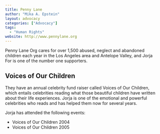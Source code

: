 ```yaml
---
title: Penny Lane
author: "Mika A. Epstein"
layout: advocacy
categories: ["Advocacy"]
tags:
  - "Human Rights"
website: http://www.pennylane.org
---
```


Penny Lane Org cares for over 1,500 abused, neglect and abandoned children each year in the Los Angeles area and Antelope Valley, and Jorja For is one of the number one supporters.

## Voices of Our Children

They have an annual celebrity fund raiser called Voices of Our Children, which entails celebrities reading what those beautiful children have written about their life experiences. Jorja is one of the emotional and powerful celebrities who reads and has helped them now for several years.

Jorja has attended the following events:  

* Voices of Our Children 2004  
* Voices of Our Children 2005
